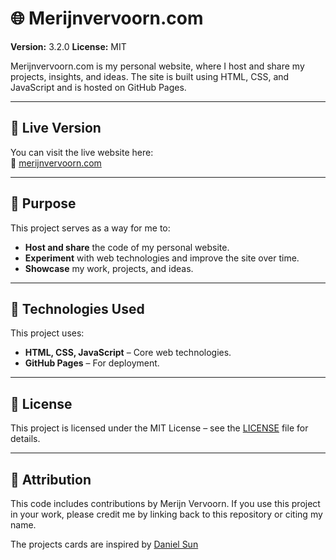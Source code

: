 # 🌐 Merijnvervoorn.com

**Version:** 3.2.0
**License:** MIT  

Merijnvervoorn.com is my personal website, where I host and share my projects, insights, and ideas. The site is built using HTML, CSS, and JavaScript and is hosted on GitHub Pages.

---

## 🚀 Live Version

You can visit the live website here:  
🔗 [merijnvervoorn.com](https://merijnvervoorn.com)

---

## 🎯 Purpose

This project serves as a way for me to:
- **Host and share** the code of my personal website.
- **Experiment** with web technologies and improve the site over time.
- **Showcase** my work, projects, and ideas.

---

## 🔧 Technologies Used

This project uses:
- **HTML, CSS, JavaScript** – Core web technologies.
- **GitHub Pages** – For deployment.

---

## 📜 License

This project is licensed under the MIT License – see the [LICENSE](LICENSE.txt) file for details.

---

## 🙌 Attribution

This code includes contributions by Merijn Vervoorn.
If you use this project in your work, please credit me by linking back to this repository or citing my name.

The projects cards are inspired by [Daniel Sun](https://danielsun.space)